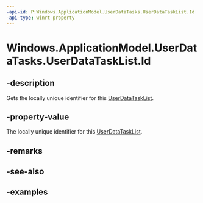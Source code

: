 ```yaml
---
-api-id: P:Windows.ApplicationModel.UserDataTasks.UserDataTaskList.Id
-api-type: winrt property
---
```


<!-- Property syntax.
public string Id { get; }
-->

# Windows.ApplicationModel.UserDataTasks.UserDataTaskList.Id

## -description
Gets the locally unique identifier for this [UserDataTaskList](userdatatasklist.md).

## -property-value
The locally unique identifier for this [UserDataTaskList](userdatatasklist.md).

## -remarks

## -see-also

## -examples
